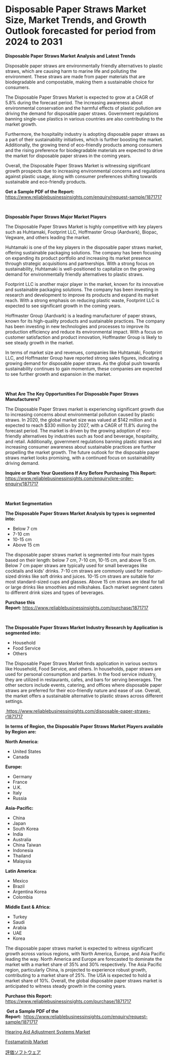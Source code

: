 <p><h1>Disposable Paper Straws Market Size, Market Trends, and Growth Outlook forecasted for period from 2024 to 2031</h1></p><p><strong>Disposable Paper Straws Market Analysis and Latest Trends</strong></p>
<p><p>Disposable paper straws are environmentally friendly alternatives to plastic straws, which are causing harm to marine life and polluting the environment. These straws are made from paper materials that are biodegradable and compostable, making them a sustainable choice for consumers.</p><p>The Disposable Paper Straws Market is expected to grow at a CAGR of 5.8% during the forecast period. The increasing awareness about environmental conservation and the harmful effects of plastic pollution are driving the demand for disposable paper straws. Government regulations banning single-use plastics in various countries are also contributing to the market growth.</p><p>Furthermore, the hospitality industry is adopting disposable paper straws as a part of their sustainability initiatives, which is further boosting the market. Additionally, the growing trend of eco-friendly products among consumers and the rising preference for biodegradable materials are expected to drive the market for disposable paper straws in the coming years.</p><p>Overall, the Disposable Paper Straws Market is witnessing significant growth prospects due to increasing environmental concerns and regulations against plastic usage, along with consumer preferences shifting towards sustainable and eco-friendly products.</p></p>
<p><strong>Get a Sample PDF of the Report:&nbsp;</strong> <a href="https://www.reliablebusinessinsights.com/enquiry/request-sample/1871717">https://www.reliablebusinessinsights.com/enquiry/request-sample/1871717</a></p>
<p>&nbsp;</p>
<p><strong>Disposable Paper Straws Major Market Players</strong></p>
<p><p>The Disposable Paper Straws Market is highly competitive with key players such as Huhtamaki, Footprint LLC, Hoffmaster Group (Aardvark), Biopac, Vegware, and others leading the market.</p><p>Huhtamaki is one of the key players in the disposable paper straws market, offering sustainable packaging solutions. The company has been focusing on expanding its product portfolio and increasing its market presence through strategic acquisitions and partnerships. With a strong focus on sustainability, Huhtamaki is well-positioned to capitalize on the growing demand for environmentally friendly alternatives to plastic straws.</p><p>Footprint LLC is another major player in the market, known for its innovative and sustainable packaging solutions. The company has been investing in research and development to improve its products and expand its market reach. With a strong emphasis on reducing plastic waste, Footprint LLC is expected to see significant growth in the coming years.</p><p>Hoffmaster Group (Aardvark) is a leading manufacturer of paper straws, known for its high-quality products and sustainable practices. The company has been investing in new technologies and processes to improve its production efficiency and reduce its environmental impact. With a focus on customer satisfaction and product innovation, Hoffmaster Group is likely to see steady growth in the market.</p><p>In terms of market size and revenues, companies like Huhtamaki, Footprint LLC, and Hoffmaster Group have reported strong sales figures, indicating a growing demand for disposable paper straws. As the global push towards sustainability continues to gain momentum, these companies are expected to see further growth and expansion in the market.</p></p>
<p>&nbsp;</p>
<p><strong>What Are The Key Opportunities For Disposable Paper Straws Manufacturers?</strong></p>
<p><p>The Disposable Paper Straws market is experiencing significant growth due to increasing concerns about environmental pollution caused by plastic straws. In 2020, the global market size was valued at $142 million and is expected to reach $330 million by 2027, with a CAGR of 11.8% during the forecast period. The market is driven by the growing adoption of eco-friendly alternatives by industries such as food and beverage, hospitality, and retail. Additionally, government regulations banning plastic straws and increasing consumer awareness about sustainable practices are further propelling the market growth. The future outlook for the disposable paper straws market looks promising, with a continued focus on sustainability driving demand.</p></p>
<p><strong>Inquire or Share Your Questions If Any Before Purchasing This Report:</strong> <a href="https://www.reliablebusinessinsights.com/enquiry/pre-order-enquiry/1871717">https://www.reliablebusinessinsights.com/enquiry/pre-order-enquiry/1871717</a></p>
<p>&nbsp;</p>
<p><strong>Market Segmentation</strong></p>
<p><strong>The Disposable Paper Straws Market Analysis by types is segmented into:</strong></p>
<p><ul><li>Below 7 cm</li><li>7-10 cm</li><li>10-15 cm</li><li>Above 15 cm</li></ul></p>
<p><p>The disposable paper straws market is segmented into four main types based on their length: below 7 cm, 7-10 cm, 10-15 cm, and above 15 cm. Below 7 cm paper straws are typically used for small beverages like cocktails and kids' drinks. 7-10 cm straws are commonly used for medium-sized drinks like soft drinks and juices. 10-15 cm straws are suitable for most standard-sized cups and glasses. Above 15 cm straws are ideal for tall or large drinks like smoothies and milkshakes. Each market segment caters to different drink sizes and types of beverages.</p></p>
<p><strong>Purchase this Report:&nbsp;</strong><a href="https://www.reliablebusinessinsights.com/purchase/1871717">https://www.reliablebusinessinsights.com/purchase/1871717</a></p>
<p>&nbsp;</p>
<p><strong>The Disposable Paper Straws Market Industry Research by Application is segmented into:</strong></p>
<p><ul><li>Household</li><li>Food Service</li><li>Others</li></ul></p>
<p><p>The Disposable Paper Straws Market finds application in various sectors like Household, Food Service, and others. In households, paper straws are used for personal consumption and parties. In the food service industry, they are utilized in restaurants, cafes, and bars for serving beverages. The other sectors include events, catering, and offices where disposable paper straws are preferred for their eco-friendly nature and ease of use. Overall, the market offers a sustainable alternative to plastic straws across different settings.</p></p>
<p><a href="https://www.reliablebusinessinsights.com/disposable-paper-straws-r1871717">&nbsp;https://www.reliablebusinessinsights.com/disposable-paper-straws-r1871717</a></p>
<p><strong>In terms of Region, the Disposable Paper Straws Market Players available by Region are:</strong></p>
<p>
    <p> <strong> North America: </strong>
        <ul>
            <li>United States</li>
            <li>Canada</li>
        </ul>
        </p> 
    <p> <strong> Europe: </strong>
        <ul>
            <li>Germany</li>
            <li>France</li>
            <li>U.K.</li>
            <li>Italy</li>
            <li>Russia</li>
        </ul>
        </p> 
    <p> <strong> Asia-Pacific: </strong>
        <ul>
            <li>China</li>
            <li>Japan</li>
            <li>South Korea</li>
            <li>India</li>
            <li>Australia</li>
            <li>China Taiwan</li>
            <li>Indonesia</li>
            <li>Thailand</li>
            <li>Malaysia</li>
        </ul>
        </p> 
    <p> <strong> Latin America: </strong>
        <ul>
            <li>Mexico</li>
            <li>Brazil</li>
            <li>Argentina Korea</li>
            <li>Colombia</li>
        </ul>
        </p> 
    <p> <strong> Middle East & Africa: </strong>
        <ul>
            <li>Turkey</li>
            <li>Saudi</li>
            <li>Arabia</li>
            <li>UAE</li>
            <li>Korea</li>
        </ul>
    </p>
    </p>
<p><p>The disposable paper straws market is expected to witness significant growth across various regions, with North America, Europe, and Asia Pacific leading the way. North America and Europe are forecasted to dominate the market with a market share of 35% and 30% respectively. The Asia Pacific region, particularly China, is projected to experience robust growth, contributing to a market share of 25%. The USA is expected to hold a market share of 10%. Overall, the global disposable paper straws market is anticipated to witness steady growth in the coming years.</p></p>
<p><strong>Purchase this Report: </strong><a href="https://www.reliablebusinessinsights.com/purchase/1871717">https://www.reliablebusinessinsights.com/purchase/1871717</a></p>
<p>&nbsp;<strong>Get a Sample PDF of the Report:&nbsp;&nbsp;</strong><a href="https://www.reliablebusinessinsights.com/enquiry/request-sample/1871717">https://www.reliablebusinessinsights.com/enquiry/request-sample/1871717</a></p>
<p><strong></strong></p>
<p><p><a href="https://github.com/sifatuddin25/Market-Research-Report-List-1/blob/main/hearing-aid-adjustment-systems-market.md">Hearing Aid Adjustment Systems Market</a></p><p><a href="https://issuu.com/reportprime-2/docs/fostamatinib-market-size-2030.pptx">Fostamatinib Market</a></p><p><a href="https://github.com/avbqbctihcbe2/Market-Research-Report-List-3/blob/main/52915866101.md">評価ソフトウェア</a></p></p>